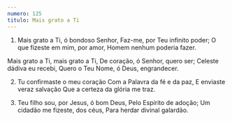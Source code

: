 ```yaml
---
numero: 125
titulo: Mais grato a Ti
---
```

1. Mais grato a Ti, ó bondoso Senhor,
Faz-me, por Teu infinito poder;
O que fizeste em mim, por amor,
Homem nenhum poderia fazer.

Mais grato a Ti, mais grato a Ti,
De coração, ó Senhor, quero ser;
Celeste dádiva eu recebi,
Quero o Teu Nome, ó Deus, engrandecer.

2. Tu confirmaste o meu coração
Com a Palavra da fé e da paz,
E enviaste veraz salvação
Que a certeza da glória me traz.

3. Teu filho sou, por Jesus, ó bom Deus,
Pelo Espírito de adoção;
Um cidadão me fizeste, dos céus,
Para herdar divinal galardão.
